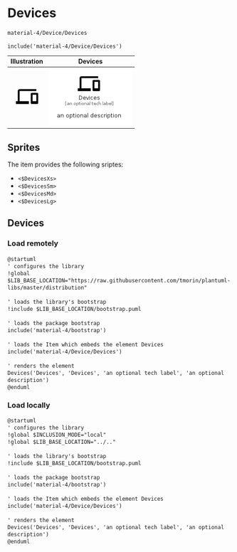 # Devices


```text
material-4/Device/Devices
```

```text
include('material-4/Device/Devices')
```



| Illustration | Devices |
| :---: | :---: |
| ![illustration for Illustration](../../material-4/Device/Devices.png) | ![illustration for Devices](../../material-4/Device/Devices.Local.png) |



## Sprites
The item provides the following sriptes:

- `<$DevicesXs>`
- `<$DevicesSm>`
- `<$DevicesMd>`
- `<$DevicesLg>`





## Devices

### Load remotely
```plantuml
@startuml
' configures the library
!global $LIB_BASE_LOCATION="https://raw.githubusercontent.com/tmorin/plantuml-libs/master/distribution"

' loads the library's bootstrap
!include $LIB_BASE_LOCATION/bootstrap.puml

' loads the package bootstrap
include('material-4/bootstrap')

' loads the Item which embeds the element Devices
include('material-4/Device/Devices')

' renders the element
Devices('Devices', 'Devices', 'an optional tech label', 'an optional description')
@enduml
```

### Load locally
```plantuml
@startuml
' configures the library
!global $INCLUSION_MODE="local"
!global $LIB_BASE_LOCATION="../.."

' loads the library's bootstrap
!include $LIB_BASE_LOCATION/bootstrap.puml

' loads the package bootstrap
include('material-4/bootstrap')

' loads the Item which embeds the element Devices
include('material-4/Device/Devices')

' renders the element
Devices('Devices', 'Devices', 'an optional tech label', 'an optional description')
@enduml
```

